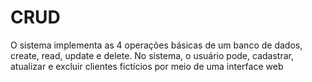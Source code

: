# CRUD
<p>O sistema implementa as 4 operações básicas de um banco de dados, create, read, update e delete. No sistema, o usuário pode, cadastrar, atualizar e excluir clientes fictícios por meio de uma interface web</p>
